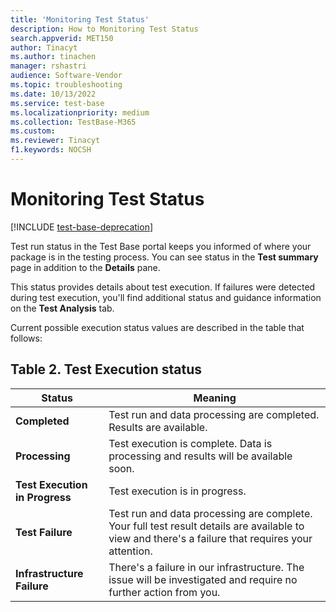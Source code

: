 ```yaml
---
title: 'Monitoring Test Status'
description: How to Monitoring Test Status
search.appverid: MET150
author: Tinacyt
ms.author: tinachen
manager: rshastri
audience: Software-Vendor
ms.topic: troubleshooting
ms.date: 10/13/2022
ms.service: test-base
ms.localizationpriority: medium
ms.collection: TestBase-M365
ms.custom:
ms.reviewer: Tinacyt
f1.keywords: NOCSH
---
```


# Monitoring Test Status

[!INCLUDE [test-base-deprecation](./includes/test-base-deprecation.md)]

Test run status in the Test Base portal keeps you informed of where your package is in the testing process. You can see status in the **Test summary** page in addition to the **Details** pane.

This status provides details about test execution. If failures were detected during test execution, you'll find additional status and guidance information on the **Test Analysis** tab.

Current possible execution status values are described in the table that follows:

## Table 2. Test Execution status

| Status | Meaning |
|----|----|
|**Completed**|Test run and data processing are completed. Results are available.|
|**Processing**|Test execution is complete. Data is processing and results will be available soon.|
|**Test Execution in Progress**|Test execution is in progress.|
|**Test Failure**|Test run and data processing are complete. Your full test result details are available to view and there's a failure that requires your attention.|
|**Infrastructure Failure**|There's a failure in our infrastructure. The issue will be investigated and require no further action from you.|
